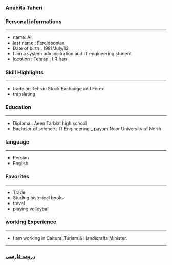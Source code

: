 
### Anahita Taheri


### Personal informations

---
+ name: Ali
+ last name : Fereidoonian
+ Date of birth : 1981/July/13
+ I am a system administration and IT engineering student
+ location : Tehran , I.R.Iran


### Skill Highlights

---
+ trade on Tehran Stock Exchange and Forex
+ translating


### Education

---
+ Diploma : Aeen Tarbiat high school
+ Bachelor of science : IT Engineering
_ payam Noor University of North 

### language

---
+ Persian
+ English

### Favorites

---
+ Trade
+ Studing historical books
+ travel 
+ playing volleyball

### working Experience

---
+ I am working in Caltural,Turism & Handicrafts Minister.




--- 
### [رزومه فارسی](resume-fa.md)
